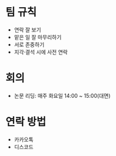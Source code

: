# 팀 규칙
- 연락 잘 보기
- 맡은 일 잘 마무리하기
- 서로 존중하기
- 지각·결석 시에 사전 연락

# 회의
- 논문 리딩: 매주 화요일 14:00 ~ 15:00(대면)

# 연락 방법
- 카카오톡
- 디스코드
